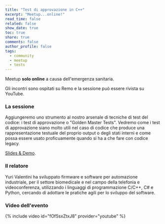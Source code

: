 ```yaml
---
title: "Test di approvazione in C++"
excerpt: "Meetup...online!"
read_time: false
related: false
show_date: true
toc: true
share: true
comments: false
author_profile: false
tags:
  - community
  - meetup
  - tests
---
```


Meetup **solo online** a causa dell'emergenza sanitaria.

Gli incontri sono ospitati su Remo e la sessione può essere rivista su YouTube.

### La sessione

Aggiungeremo uno strumento al nostro arsenale di tecniche di test del codice: i test di approvazione o "Golden Master Tests".
Vedremo come i test di approvazione siano molto utili nel caso di codice che produce una rappresentazione testuale del proprio output o degli stati interni e come possa essere usato proficuamente quando si ha a che fare con codice legacy.

[Slides & Demo](https://github.com/yuroller/ApprTest).

### Il relatore

Yuri Valentini ha sviluppato firmware e software per automazione industriale, per il settore biomedicale e nel campo della telefonia e videoconferenza, utilizzando i linguaggi di programmazione C/C++, C# e Python, cercando di adottare le pratiche agili per lo sviluppo del software.

### Video dell'evento

{% include video id="fOf5sxZtxJ8" provider="youtube" %}